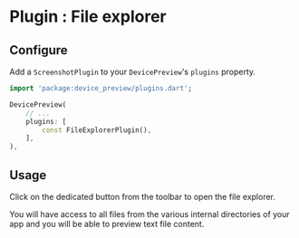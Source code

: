 # Plugin : File explorer

## Configure

Add a `ScreenshotPlugin` to your `DevicePreview`'s `plugins` property.

```dart
import 'package:device_preview/plugins.dart';

DevicePreview(
    // ...
    plugins: [
        const FileExplorerPlugin(),
    ],
),
```

## Usage

Click on the dedicated button from the toolbar to open the file explorer.

You will have access to all files from the various internal directories of your app and you will be able to preview text file content.